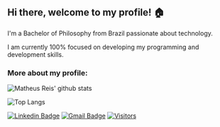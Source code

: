 ## Hi there, welcome to my profile! :house:

I'm a Bachelor of Philosophy from Brazil passionate about technology. 

I am currently 100% focused on developing my programming and development skills.

### More about my profile:

![Matheus Reis' github stats](https://github-readme-stats.vercel.app/api?username=math-reis&theme=default&show_icons=true) 

![Top Langs](https://github-readme-stats.vercel.app/api/top-langs/?username=math-reis&theme=default)

[![Linkedin Badge](https://img.shields.io/badge/-LinkedIn-blue?style=flat-square&logo=Linkedin&logoColor=white&link=https://www.linkedin.com/in/anajuliabit/)](https://www.linkedin.com/in/matheus-grp/)
[![Gmail Badge](https://img.shields.io/badge/-Gmail-c14438?style=flat-square&logo=Gmail&logoColor=white&link=mailto:mgrp.ufrgs@gmail.com)](mailto:mgrp.ufrgs@gmail.com)
[![Visitors](https://visitor-badge.glitch.me/badge?page_id=github/math-reis)](https://github.com/math-reis)



